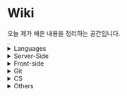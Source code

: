 # Wiki

오늘 제가 배운 내용을 정리하는 공간입니다.

<img src="https://images.unsplash.com/photo-1434030216411-0b793f4b4173?ixlib=rb-1.2.1&amp;auto=format&amp;fit=crop&amp;w=2100&amp;q=80" alt="unsplash" style="zoom:10%;" />

<details>
  <summary>Languages</summary>
  <ul>
    <li>
      <details>
      <summary><a href="languages/java.md" target="_blank">Java</a></summary>
        <ul>
          <li><a href="languages/java.md#fature" target="_blank">Java의 특징</a></li>
          <li><a href="languages/java.md#philosophy" target="_blank">Java의 철학</a></li>
          <li><a href="languages/java.md#run-java-cli" target="_blank">터미널에서 컴파일, 실행하기</a></li>
          <li><a href="languages/java.md#java-type" target="_blank">기본형 타입과 참조형 타입</a></li>
          <li><a href="languages/java.md#access-modifier" target="_blank">접근제한자</a></li>
          <li><a href="languages/java.md#string-methods" target="_blank">String 클래스 내장 메서드</a></li>
          <li><a href="languages/java.md#getclass" target="_blank">클래스 타입 반환하기</a></li>
          <li><a href="languages/java.md#enum" target="_blank">enum</a></li>
          <li><a href="languages/java.md#wrapper-class" target="_blank">Wrapper Class</a></li>
          <li><a href="languages/java.md#scanner" target="_blank">Scanner</a></li>
          <li><a href="languages/java.md#date" target="_blank">Date</a></li>
          <li><a href="languages/java.md#calendar" target="_blank">Calendar</a></li>
          <li><a href="languages/java.md#javadoc" target="_blank">JavaDoc</a></li>
          <li><a href="languages/java.md#math" target="_blank">Math</a></li>
          <li><a href="languages/java.md#length" target="_blank">length, length(), size()</a></li>
          <li><a href="languages/java.md#equals" target="_blank">==과 equals()</a></li>
          <li><a href="languages/java.md#identityHashCode" target="_blank">객체 주소값 확인 ( identityHashCode() )</a></li>
          <li><a href="languages/java.md#currentTimeMillis" target="_blank">시스템 시간 불러오기 for 성능 테스트</a></li>
          <li><a href="languages/java.md#base64" target="_blank">Base64로 인코딩하기</a></li>
          <li><a href="languages/java.md#ternary" target="_blank">삼항연산자</a></li>
          <li><a href="languages/java.md#switch" target="_blank">switch문</a></li>
          <li><a href="languages/java.md#for-loop" target="_blank">for문</a></li>
          <li><a href="languages/java.md#for-each" target="_blank">for each문</a></li>
          <li><a href="languages/java.md#enumeration" target="_blank">Enumeration 인터페이스</a></li>
          <li><a href="languages/java.md#iterator" target="_blank">Iterator 인터페이스</a></li>
          <li><a href="languages/java.md#collection-server-side" target="_blank">컬렉션 프레임워크</a></li>
          <ul>
            <li><a href="languages/java.md#collection-set" target="_blank">Set</a></li>
            <li><a href="languages/java.md#collection-list" target="_blank">List</a></li>
            <li><a href="languages/java.md#collection-map" target="_blank">Map</a></li>
          </ul>
          <li><a href="languages/java.md#lombok" target="_blank">Lombok</a></li>
          <li><a href="languages/java.md#javabean" target="_blank">JavaBean</a></li>
        </ul>
      </details>
    </li>
    <li>
      <details>
      <summary><a href="languages/python.md" target="_blank">Python</a></summary>
        <ul>
          <li><a href="languages/python.md#feature" target="_blank">파이썬의 특징</a></li>
          <li><a href="languages/python.md#interpretor" target="_blank">인터프리터 언어</a></li>
          <li><a href="languages/python.md#indent" target="_blank">인덴트</a></li>
        </ul>
      </details>
    </li>
  </ul>
</details>
<details>
  <summary>Server-Side</summary>
  <ul>
    <li>
      <details>
        <summary><a href="server-side/Servlet.md" target="_blank">Servlet</a></summary>
        <ul>
          <li><a href="server-side/Servlet.md#tutorial" target="_blank">Servlet 만들어보기</a></li>
          <li><a href="server-side/Servlet.md#request-with-parameter" target="_blank">파라미터 담아서 요청하기</a></li>
          <li><a href="server-side/Servlet.md#lifecycle" target="_blank">Lifecycle</a></li>
          <li><a href="server-side/Servlet.md#comparison-2-with-3" target="_blank">Servlet 2.x대와 3.x대의 차이</a></li>
          <li><a href="server-side/Servlet.md#httpservlet" target="_blank">HttpServletRequest와 HttpServletResponse</a></li>
        </ul>
      </details>
    </li>
    <li>
      <details>
      <summary><a href="https://github.com/youngjinmo/TIL/tree/master/server-side/spring">Spring Framework</a></summary>
      	<ul>
    			<li>
          	<details>
          		<summary><a href="server-side/spring/spring-boot.md" target="_blank">Spring Boot</a></summary>
              <ul>
                <li><a href="server-side/spring/spring-boot.md#feature" target="_blank">Spring Boot 특징</a></li>
                <li><a href="server-side/spring/spring-boot.md#config" target="_blank">Spring Boot auto-configuration</a></li>
                <li><a href="server-side/spring/spring-boot.md#build-tools" target="_blank">빌드툴(Maven/Gradle)이 하는 일</a></li>
                <li><a href="server-side/spring/spring-boot.md#error" target="_blank">에러페이지 핸들링</a></li>
                <li><a href="server-side/spring/spring-boot.md#get-mapping-multi" target="_blank">@GetMapping 어노테이션으로 다중맵핑하기</a></li>
                <li><a href="server-side/spring/spring-boot.md#h2-databse" target="_blank">h2 데이터베이스 마이그레이션</a></li>
                <li><a href="server-side/spring/spring-boot.md#datasource-autocofig" target="_blank">DB 에러발생 무시하고 프로젝트 실행하기</a></li>
                <li><a href="server-side/spring/spring-boot.md#gradlew-version" target="_blank">Gradle 버전확인하는 법</a></li>
                <li><a href="server-side/spring/spring-boot.md#upgrade-gradle" target="_blank">프로젝트에서 Gradle 버전 올리기</a></li>
                <li><a href="server-side/spring/spring-boot.md#gradle-which-version" target="_blank">Gradle 다운그레이드</a></li>
              </ul>
            </details>
          </li>
          <li>
          	<details>
          		<summary><a href="server-side/spring/spring-security.md" target="_blank">Spring Security</a></summary>
              <ul>
                <li><a href="server-side/spring/spring-security.md#oatuh2" target="_blank">OAuth2</a></li>
              </ul>
            </details>
          </li>
          <li>
            <details>
              <summary><a href="server-side/spring/jpa.md" target="_blank">JPA</a></summary>
              <ul>
                <li><a href="server-side/spring/jpa.md#hibernate" target="_blank">Hibernate</a></li>
              </ul>
            </details>
          </li>
          <li>
          	<details>
          		<summary><a href="server-side/spring/junit5.md" target="_blank">JUnit 5</a></summary>
              <ul>
                <li><a href="server-side/spring/junit5.md#components" target="_blank">JUnit 5의 구성</a></li>
                <li><a href="server-side/spring/junit5.md#run-test" target="_blank">테스트 실행하기</a></li>
                <li><a href="server-side/spring/junit5.md#annotations" target="_blank">기본 어노테이션</a></li>
              </ul>
            </details>
          </li>
  		</ul>
      </details>
    </li>
    <li>
      <details>
        <summary><a href="server-side/django.md" target="_blank">Django</a></summary>
        <ul>
          <li><a href="server-side/django.md#mtv" target="_blank">MTV</a></li>
          <li><a href="server-side/django.md#virtualenv" target="_blank">virtualenv</a></li>
          <li><a href="server-side/django.md#start-django" target="_blank">Django 실행환경 구성하기</a></li>
          <li><a href="server-side/django.md#startproject" target="_blank">start project</a></li>
          <li><a href="server-side/django.md#migrate" target="_blank">데이터베이스 마이그레이션</a></li>
          <li><a href="server-side/django.md#runserver" target="_blank">서버 실행하기</a></li>
        </ul>
      </details>
    </li>
    <li>
      <details>
        <summary><a href="server-side/Linux.md" target="_blank">Linux</a></summary>
        <ul>
          <li>
            <details>
              <summary><a href="server-side/Linux.md#commands" target="_blank">명령어</a></summary>
              <ul>
                <li><a href="server-side/Linux.md#shell-kernel" target="_blank">Shell과 Kernel</a></li>
                <li><a href="server-side/Linux.md#check-os" target="_blank">운영체제 확인</a></li>
                <li><a href="server-side/Linux.md#uname-m" target="_blank">비트(32/64) 확인</a></li>
                <li><a href="server-side/Linux.md#mv" target="_blank">파일 이동(mv)</a></li>
                <li><a href="server-side/Linux.md#symboliclink" target="_blank">Symbolic Link</a></li>
                <li><a href="server-side/Linux.md#find" target="_blank">find - 파일/디렉토리 찾기</a></li>
                <li><a href="server-side/Linux.md#grep" target="_blank">grep - 문서내 검색</a></li>
                <li><a href="server-side/Linux.md#history">커맨드 히스토리</a></li>
                <li><a href="server-side/Linux.md#save-output" target="_blank">콘솔 결과 출력 저장</a></li>
                <li><a href="server-side/Linux.md#combine-commands" target="_blank">복수의 명령어 동시실행</a></li>
                <li><a href="server-side/Linux.md#caffeinate" target="_blank">슬립모드 진입방지 (caffeinate)</a></li>
                <li><a href="server-side/Linux.md#ubuntu-reboot" target="_blank">시스템 재부팅</a></li>
                <li><a href="server-side/Linux.md#ifconfig" target="_blank">ip주소 확인하기</a></li>
                <li><a href="server-side/Linux.md#change-localtime" target="_blank">서버시간 변경하기</a></li>
                <li><a href="server-side/Linux.md#setup-locale" target="_blank">UTF-8 인코딩 설정(한국어 설정)</a></li>
                <li><a href="server-side/Linux.md#passwd" target="_blank">계정 비밀번호 설정하기</a></li>
                <li><a href="server-side/Linux.md#sudo-su" target="_blank">계정 전환하기</a></li>
                <li><a href="server-side/Linux.md#hostname" target="_blank">호스트네임 변경하기</a></li>
                <li><a href="server-side/Linux.md#wget" target="_blank">wget으로 파일다운로드</a></li>
                <li><a href="server-side/Linux.md#adduser" target="_blank">계정 생성하기</a></li>
                <li><a href="server-side/Linux.md#passwd" target="_blank">사용자 목록 조회하는 4가지 방법</a></li>
                <li><a href="server-side/Linux.md#userdel" target="_blank">계정 삭제하기</a></li>
                <li><a href="server-side/Linux.md#password" target="_blank">우분투 패스워드 설정하기</a></li>
                <li><a href="server-side/Linux.md#install-jdk" target="_blank">JDK 설치하기</a></li>
              </ul>
            </details>
          </li>
          <li>
            <details>
              <summary><a href="server-side/Linux.md#vim" target="_blank">Vim</a></summary>
              <ul>
                <li><a href="server-side/Linux.md#vi-input" target="_blank">입력 명령어</a></li>
            		<li><a href="server-side/Linux.md#vi-move" target="_blank">이동 명령어</a></li>
      					<li><a href="server-side/Linux.md#vi-filestatus" target="_blank">파일 상태 명령어</a></li>
								<li><a href="server-side/Linux.md#vimrc" target="_blank">IDE처럼 사용을 위한 Vim 셋팅하기</a></li>
                <li><a href="server-side/Linux.md#vim-v" target="_blank">한 글자/한 줄씩 드래그 하기</a></li>
              </ul>
            </details>
          </li>
          <li>
            <details>
              <summary><a href="server-side/Linux.md#apt-get" target="_blank">패키지 관리툴 (apt-get)</a></summary>
              <ul>
                <li><a href="server-side/Linux.md#difference-between-update-upgrade" target="_blank">update와 upgrade의 차이</a></li>
                <li><a href="server-side/Linux.md#install-remove" target="_blank">apt-get 패키지 설치/삭제하기</a></li>
                <li><a href="server-side/Linux.md#asciinema" target="_blank">터미널 녹화기 asciinema</a></li>
              </ul>
            </details>
          </li>
        </ul>
      </details>
    </li>
    <li>
      <details>
      <summary><a href="server-side/oracledb.md" target="_blank">Oracle RDBMS</a></summary>
        <ul>
          <li><a href="server-side/oracledb.md.#overview" target="_blank">데이터베이스 개요</a></li>
          <li><a href="server-side/oracledb.md#proscons" target="_blank">데이터베이스의 장단점</a></li>
          <ul>
            <li><a href="server-side/oracledb.md#pros" target="_blank">장점</a></li>
            <li><a href="server-side/oracledb.md#cons" target="_blank">단점</a></li>
          </ul>
          <li><a href="server-side/oracledb.md#term" target="_blank">데이터베이스 관련 용어</a></li>
          <ul>
            <li><a href="server-side/oracledb.md#ddl" target="_blank">DDL</a></li>
            <li><a href="server-side/oracledb.md#dml" target="_blank">DML</a></li>
            <li><a href="server-side/oracledb.md#dcl" target="_blank">DCL</a></li>
            <li><a href="server-side/oracledb.md#dbms" target="_blank">DBMS</a></li>
            <li><a href="server-side/oracledb.md#rdbms" target="_blank">RDBMS</a></li>
          </ul>
          <li><a href="server-side/oracledb.md#show-all-tables" target="_blank">오라클에서 전체 테이블 조회하기</a></li>
          <li><a href="server-side/oracledb.md#v-version" target="_blank">오라클 버전 확인하기</a></li>
            <li><a href="server-side/oracledb.md#dba_users-grant-role" target="_blank">오라클 계정, 시스템권한, 롤 확인하기</a></li>
          <li><a href="server-side/oracledb.md#create-account" target="_blank">오라클 DB 계정 생성하고 전환하기</a></li>
          <li><a href="server-side/oracledb.md#drop-account" target="_blank">오라클 DB 계정 삭제하기</a></li>
          <li><a href="server-side/oracledb.md#create-table" target="_blank">테이블 생성하기</a></li>
          <li><a href="server-side/oracledb.md#desc" target="_blank">데이터 구조 조회하기 (DESC)</a></li>
          <li><a href="server-side/oracledb.md#insert-into-table" target="_blank">데이터 삽입하기</a></li>
          <li><a href="server-side/oracledb.md#drop-table" target="_blank">테이블 삭제하기</a></li>
          <li><a href="server-side/oracledb.md#show-all-columns" target="_blank">테이블 전체 컬럼 조회</a></li>
          <li><a href="server-side/oracledb.md#show-specific-columns" target="_blank">선택적 데이터 조회</a></li>
          <li><a href="server-side/oracledb.md#show-columns-while-condition" target="_blank">조건에 따른 데이터 조회</a></li>
          <li><a href="server-side/oracledb.md#select-order" target="_blank">정렬하여 조회하기 (이름순으로 조회시, 동명이면 생일순)</a></li>
          <li><a href="server-side/oracledb.md#limit" target="_blank">데이터 출력 수 결정하기 (LIMIT)</a></li>
          <li><a href="server-side/oracledb.md#distinct" target="_blank">중복제거 조회 (DISTINCT)</a></li>
          <li><a href="server-side/oracledb.md#sql-math" target="_blank">연산처리</a></li>
          <li><a href="server-side/oracledb.md#nvl" target="_blank">NVL 함수</a></li>
          <li><a href="server-side/oracledb.md#concat" target="_blank">concat 연산자</a></li>
        </ul>
      </details>
    </li>
    <li>
    	<details>
      	<summary><a href="server-side/mysql.md" target="_blank">MySQL</a></summary>
        <ul>
          <li><a href="server-side/mysql.md#mysql-u-root-p" target="_blank">MySQL 실행하기</a></li>
          <ul>
            <li><a href="server-side/mysql.md#begin-mysql" target="_blank">MySQL 접속하기</a></li>
            <li><a href="server-side/mysql.md#select-version" target="_blank">MySQL 버전 및 현재날짜 확인하기</a></li>
            <li><a href="server-side/mysql.md#exit" target="_blank">MySQL 종료하기</a></li>
            <li><a href="server-side/mysql.md#quit-c" target="_blank">쿼리 입력중에 종료하기</a></li>
          </ul>
          <li><a href="server-side/mysql.md#manage-db" target="_blank">데이터베이스 생성 및 삭제</a></li>
          <ul>
            <li><a href="server-side/mysql.md#show-db" target="_blank">데이터베이스 조회하기</a></li>
            <li><a href="server-side/mysql.md#create-db" target="_blank">데이터베이스 생성하기</a></li>
            <li><a href="server-side/mysql.md#use-db" target="_blank">데이터베이스 선택하기</a></li>
            <li><a href="server-side/mysql.md#drop-db" target="_blank">데이터베이스 삭제하기</a></li>
          </ul>
          <li><a href="server-side/mysql.md#manage-user" target="_blank">사용자 생성 및 삭제</a></li>
          <ul>
            <li><a href="server-side/mysql.md#show-users" target="_blank">MySQL 전체 사용자 조회하기</a></li>
            <li><a href="server-side/mysql.md#create-user" target="_blank">사용자 생성하기</a></li>
            <li><a href="server-side/mysql.md#delete-user" target="_blank">사용자 삭제하기</a></li>
          	<li><a href="server-side/mysql.md#join-db-user-created" target="_blank">생성한 사용자로 데이터베이스 접속하기</a></li>
          </ul>
          <li><a href="server-side/mysql.md#manage-privileges" target="_blank">데이터베이스 권한 설정</a></li>
          <ul>
            <li><a href="server-side/mysql.md#grant-all" target="_blank">권한 부여하기</a></li>
            <li><a href="server-side/mysql.md#show-grants" target="_blank">권한 조회하기</a></li>
            <li><a href="server-side/mysql.md#revoke-all" target="_blank">권한 삭제하기</a></li>
          </ul>
        </ul>
      </details>
    </li>
    <li>
      <details>
        <summary><a href="server-side/AWS.md" target="_blank">AWS</a></summary>
        <ul>
          <li><a href="server-side/AWS.md#region" target="_blank">Region과 Availability zone</a></li>
          <li><a href="server-side/AWS.md#ec2" target="_blank">EC2 인스턴스의 기능</a></li>
          <li><a href="server-side/AWS.md#ssh-i" target="_blank">터미널로 EC2 인스턴스 SSH 접속</a></li>
          <li><a href="server-side/AWS.md#locale-ko-utf8" target="_blank">EC2 언어 설정</a></li>
          <li><a href="server-side/AWS.md#setpasswd" target="_blank">Amazon Linux 비밀번호 변경/설정하기</a></li>
          <li><a href="server-side/AWS.md#awscli" target="_blank">awscli 설치하기</a></li>
          <li><a href="server-side/AWS.md#start-apache2" target="_blank">Apache2 웹서버 실행</a></li>
          <li><a href="server-side/AWS.md#autoload-pem" target="_blank">키페어(.pem) 자동으로 읽어오기</a></li>
          <li><a href="server-side/AWS.md#install-jdk-amazonlinux" target="_blank">Amazon Linux에 Java 설치하기</a></li>
          <li><a href="server-side/AWS.md#which" target="_blank">Java 설치 경로 찾기</a></li>
          <li><a href="server-side/AWS.md#install-maven" target="_blank">Amazon Linux에 메이븐 설치하기</a></li>
          <li><a href="server-side/AWS.md#java-build" target="_blank">Java 프로그램 빌드하기 (maven/gradle)</a></li>
          <li><a href="server-side/AWS.md#java-jar" target="_blank">Java 프로그램 실행하기 (jar파일 실행)</a></li>
          <li><a href="server-side/AWS.md#redirect-8080" target="_blank">포트번호 8080으로 리다이렉트 하기</a></li>
          <li><a href="server-side/AWS.md#tmux" target="_blank">터미널 백그라운드에서 서버 실행하기(tmux)</a></li>
        </ul>
      </details>
    </li>
    <li>
      <details>
        <summary><a href="server-side/Docker.md" target="_blank">Docker</a></summary>
        <ul>
          <li><a href="server-side/Docker.md#intro" target="_blank">도커?</a></li>
          <li><a href="server-side/Docker.md#installation" target="_blank">도커 설치</a></li>
          <li><a href="server-side/Docker.md#create-image" target="_blank">이미지 설치하기</a></li>
          <li><a href="server-side/Docker.md#rename-image" target="_blank">이미지 이름 변경</a></li>
          <li><a href="server-side/Docker.md#create-container" target="_blank">컨테이너 생성하기</a></li>
          <li><a href="server-side/Docker.md#change-container" target="_blank">컨테이너 이름 변경</a></li>
          <li><a href="server-side/Docker.md#control-container" target="_blank">컨테이너 시작/중단하기</a></li>
          <li><a href="server-side/Docker.md#images" target="_blank">도커 이미지 조회하기</a></li>
          <li><a href="server-side/Docker.md#ps" target="_blank">도커 컨테이너 조회하기</a></li>
          <li><a href="server-side/Docker.md#exec-imageid-bash" target="_blank">bash모드로 컨테이너 진입</a></li>
          <li><a href="server-side/Docker.md#docker-port">컨테이너 포트 매핑 확인하기</a></li>  
          <li><a href="server-side/Docker.md#rm-container" target="_blank">컨테이너 삭제</a></li>
          <li><a href="server-side/Docker.md#rmi-image" target="_blank">이미지 삭제</a></li>
          <li><a href="server-side/Docker.md#compose" target="_blank">Docker Compose</a></li>
            <li><a href="server-side/Docker.md#volume" target="_blank">Docker Volume</a></li>
        </ul>
      </details>
    </li>
    <li>
    <details>
        <summary><a href="server-side/Jenkins.md" target="_blank">Jenkins</a></summary>
        <ul>
            <li><a href="server-side/Jenkins.md#overview" target="_blank">Jenkins란?</a></li>
            <li><a href="server-side/Jenkins.md#initialized" target="_blank">CentOS 실행하고 환경 구축하기</a></li>
            <li><a href="server-side/Jenkins.md#install" target="_blank">Jenkins 설치하기</a></li>
            <li><a href="server-side/Jenkins.md#start" target="_blank">Systemctl로 Jenkins 실행하기</a></li>
        </ul>
    </details>
    </li>
    <li>
    <details>
        <summary><a href="server-side/ELK.md" target="_blank">ELK</a></summary>
        <ul>
            <li><a href="server-side/ELK.md#overview" target="_blank">ELK 개념및 구성</a></li>
          	<ul>
            	<li><a href="server-side/ELK.md#overview-es">Elastic Search</a></li>
              <li><a href="server-side/ELK.md#overview-kibana">Kibana</a></li>
              <li><a href="server-side/ELK.md#overview-beats">Beats</a></li>
          	</ul>
            <li><a href="server-side/ELK.md#features" target="_blank">ElasticSearch 주요개념</a></li>
        </ul>
    </details>
    </li>
  </ul>
</details>
<details>
  <summary>Front-side</summary>
  <ul>
    <li>
      <details>
        <summary><a href="front-side/template-engines/template-engines.md" target="_blank">Template Engines</a></summary>
        <ul>
          <li>
            <details>
              <summary><a href="front-side/template-engines/mustache.md#mustache" target="_blank">Mustache</a></summary>
              <ul>
                <li><a href="front-side/template-engines/mustache.md#getting-started" target="_blank">mustache 시작하기</a></li>
                <li><a href="front-side/template-engines/mustache.md#refactor" target="_blank">화면 분할하기 (중복제거)</a></li>
                <li><a href="front-side/template-engines/mustache.md#update-form" target="_blank">update form구현하기</a></li>
              </ul>
            </details>
          </li>
        </ul>
      </details>
    </li>
    <li>
      <details>
        <summary><a href="front-side/html.md" target="_blank">HTML</a></summary>
        <ul>
          <li><a href="front-side/html.md#details" target="_blank">details</a></li>
        </ul>
      </details>
    </li>
    <li>
      <details>
        <summary><a href="front-side/CSS.md" target="_blank">CSS</a></summary>
        <ul>
          <li><a href="front-side/CSS.md#word-break" target="_blank">word-break</a></li>
          <li><a href="front-side/CSS.md#apply-style-to-multiple-ids" target="_blank">복수의 id에 CSS 적용</a></li>
          <li><a href="front-side/CSS.md#margin-and-padding" target="_blank">margin과 padding 차이</a></li>
          <li><a href="front-side/CSS.md#set-width-span" target="_blank">span 태그에 width 부여하기</a></li>
          <li><a href="front-side/CSS.md#mix-blend-mode" target="_blank">이미지 흑백 전환 효과주기</a></li>
          <li><a href="front-side/CSS.md#align" target="_blank">텍스트/이미지 정렬</a></li>
        </ul>
      </details>
    </li>
    <li>
      <details>
        <summary><a href="front-side/ajax.md" target="_blank">Ajax</a></summary>
        <ul>
          <li><a href="front-side/ajax.md#status" target="_blank">HttpStatus 코드를 반환하고 싶을때</a></li>
          <li><a href="front-side/ajax.md#text" target="_blank">html 코드를 반환하고 싶을 때</a></li>
        </ul>
      </details>
    </li>
  </ul>
</details>
<details>
      <summary>Git</summary>
      <ul>
        <li><a href="vcs/git.md#staging-commit" target="_blank">Staging과 Commit</a></li>
        <li><a href="vcs/git.md#add-p" target="_blank">파일단위 아닌 변경사항 단위로 커밋하기</a></li>
        <li><a href="vcs/git.md#restore" target="_blank">Unstaging</a></li>
        <li><a href="vcs/git.md#log-decorate" target="_blank">git log 그래프로 보기</a></li>
        <li><a href="vcs/git.md#create-branch" target="_blank">브랜치 생성하기</a></li>
        <li><a href="vcs/git.md#move-branch" target="_blank">브랜치 이동하기</a></li>
        <li><a href="vcs/git.md#delete-branch" target="_blank">브랜치 삭제하기</a></li>
        <li><a href="vcs/git.md#delete-origin-branch" target="_blank">원격 저장소 브랜치 삭제하기</a></li>
        <li><a href="vcs/git.md#change-branch-name" target="_blank">브랜치 이름 변경하기</a></li>
        <li><a href="vcs/git.md#rebase-merged" target="_blank">커밋 합치기 with rebase</a></li>
        <li><a href="vcs/git.md#rebase-change-sequence" target="_blank">커밋 순서 바꾸기 with rebase</a></li>
        <li><a href="vcs/git.md#rebase-change-commit-m" target="_blank">커밋메세지 변경하기 with rebase</a></li>
        <li><a href="vcs/git.md#commit-amend" target="_blank">최신 커밋 메세지 변경하기</a></li>
        <li><a href="vcs/git.md#diff-head" target="_blank">최신 커밋과 현재 status 비교</a></li>
        <li><a href="vcs/git.md#diff-head-before" target="_blank">최신 커밋과 그 이전 커밋 비교</a></li>
          <li><a href="vcs/git.md#diff-branches" target="_blank">브랜치간 비교(diff)</a></li>
        <li><a href="vcs/git.md#stash" target="_blank">stash</a></li>
        <li><a href="vcs/git.md#git-checkout-from-head" target="_blank">HEAD가 바라보는 커밋 변경하기</a></li>
        <li><a href="vcs/git.md#set-url" target="_blank">원격 저장소 변경하기</a></li>
        <li><a href="vcs/git.md#clone-specific-branch" target="_blank">특정 브랜치만 clone하기</a></li>
        <li><a href="vcs/git.md#fork" target="_blank">Fork</a></li>
        <li><a href="vcs/git.md#pr" target="_blank">PR</a></li>
        <li><a href="vcs/git.md#gitignore" target="_blank">.gitignore</a></li>
        <li><a href="vcs/git.md#config" target="_blank">git config 설정</a></li>
        <li><a href="vcs/git.md#credential" target="_blank">Github Credential 저장</a></li>
        <li><a href="vcs/git.md#add-ssh" target="_blank">Github에 SSH 등록하기</a></li>
        <li><a href="vcs/git.md#license" target="_blank">레파지토리 라이센스</a></li>
        <li><a href="vcs/git.md#gitmessage" target="_blank">커밋 템플릿 만들기</a></li>
        <li><a href="vcs/git.md#core-quotepath-false" target="_blank">status에서 한글깨지는 현상 해결</a></li>
      </ul>
      </details>
<details>
  <summary>CS</summary>
  <ul>
    <li>
      <details>
        <summary><a href="CS/Network.md" target="_blank">네트워크</a></summary>
        <ul>
          <li><a href="CS/Network.md#varieties-of-networks" target="_blank">네트워크 종류</a></li>
          <ul>
            <li><a href="CS/Network.md#sizes-of-networks" target="_blank">크기에 따른 네트워크 종류</a></li>
          	<li><a href="CS/Network.md#shapes-of-networks" target="_blank">모양에 따른 네트워크 종류</a></li>
          </ul>
          <li><a href="CS/Network.md#network-architecture" target="_blank">네트워크 아키텍쳐</a></li>
          <ul>
            <li><a href="CS/Network.md#osi-7-layers" target="_blank">OSI 7계층</a></li>
            <li><a href="CS/Network.md#application-layer" target="_blank">7계층, 응용 계층</a></li>
          	<li><a href="CS/Network.md#presentation-layer" target="_blank">6계층, 표현 계층</a></li>
            <li><a href="CS/Network.md#session-layer" target="_blank">5계층, 세션 계층</a></li>
          	<li><a href="CS/Network.md#transport-layer" target="_blank">4계층, 전송 계층</a></li>
            <li><a href="CS/Network.md#network-layer" target="_blank">3계층, 네트워크 계층</a></li>
          	<li><a href="CS/Network.md#datalink-layer" target="_blank">2계층, 데이터링크 계층</a></li>
            <li><a href="CS/Network.md#physical-layer" target="_blank">1계층, 물리 계층</a></li>
            <li><a href="CS/Network.md#http" target="_blank">HTTP</a></li>
          </ul>
        </ul>
      </details>
    </li>
  </ul>
</details>
<details>
  <summary>Others</summary>
  <ul>
    <li>
      <details>
      <summary><a href="Others/reg.md" target="_blank">정규표현식</a></summary>
      <ul>
        <li><a href="Others/reg.md#digit-single" target="_blank">숫자 대표문자 (한 글자만)</a></li>
        <li><a href="Others/reg.md#word-single" target="_blank">글자 대표문자 (한 글자만)</a></li>
        <li><a href="Others/reg.md#multiple" target="_blank">문자 여러개</a></li>
        <li><a href="Others/reg.md#atleast-one" target="_blank">0개 이상</a></li>
        <li><a href="Others/reg.md#isExist" target="_blank">x가 있을수도 있고, 없을 수도 있고</a></li>
        <li><a href="Others/reg.md#isExist-multiple" target="_blank">x 또는 y가 있을수도 있고, 없을 수도 있고</a></li>
        <li><a href="Others/reg.md#select-word-by-specific-number" target="_blank">특정 글자 수의 문자만 조회</a></li>
        <li><a href="Others/reg.md#select-word-by-numbers" target="_blank">글자 수 조건 추가하여 문자 조회</a></li>
        <li><a href="Others/reg.md#select-specific-word" target="_blank">특정 문자만 조회</a></li>
        <li><a href="Others/reg.md#select-all-small-alphabets" target="_blank">소문자 알파벳 전체를 조회하기</a></li>
        <li><a href="Others/reg.md#select-korean" target="_blank">한글단어 조회</a></li>
        <li><a href="Others/reg.md#select-other-words" target="_blank">기타 대표문자</a></li>
        <li><a href="Others/reg.md#regbylanguages" target="_blank">언어별 정규표현식</a></li>
      </ul>
      </details>
    </li>
    <li>
      <details>
      <summary><a href="Others/Errors.md" target="_blank">Errors</a></summary>
      <ul>
        <li><a href="Others/Errors.md#mysql-8-grant" target="_blank">MySQL 8 버전에서 계정 생성과 동시에 권한을 주려고 하는데 ERROR 1064가 발생할 때.</a></li>
        <li><a href="Others/Errors.md#autocrlf" target="_blank">git에서 staging시 warning:LF will be replaced by CRLF 경고</a></li>
        <li><a href="Others/Errors.md#eclipse-launch-error" target="_blank">Eclipse 실행 오류 발생할 때</a></li>
      </ul>
      </details>
    </li>
    <li>
      <details>
      <summary><a href="Others/mac.md" target="_blank">MacOS</a></summary>
      <ul>
        <li><a href="Others/mac.md#homebrew" target="_blank">Homebrew</a></li>
        <li><a href="Others/mac.md#package-tree" target="_blank">tree 패키지</a></li>
        <li><a href="Others/mac.md#commandlinetools" target="_blank">Xcode 대신 Command Line Tools 사용하기</a></li>
        <li><a href="Others/mac.md#screenshots" target="_blank">스크린샷</a></li>
        <li><a href="Others/mac.md#xcrun-error" target="_blank">xcrun error</a></li>
        <li><a href="Others/mac.md#killproc">특정포트 사용중인 프로세스 종료하기</a></li>
        <li><a href="Others/mac.md#iconv">한글 깨진 파일 UTF-8 변환해서 복구하기 (iconv)</a></li>
        <li><a href="Others/mac.md#nopoweronmymac">맥 전원버튼 눌러도 안켜질때</a></li>
        <li><a href="Others/mac.md#ios-backup-directory">ios 백업 데이터 저장 디렉토리</a></li>
      </ul>
      </details>
    </li>
    <li>
      <details>
      <summary><a href="Others/pi.md" target="_blank">Raspberry Pi</a></summary>
      <ul>
        <li><a href="Others/pi.md#enable-ssh" target="_blank">SSH 활성화</a></li>
        <li><a href="Others/pi.md#ssh-mac" target="_blank">맥에서 라즈베리파이 SSH 접속</a></li>
        <li><a href="Others/pi.md#install-docker" target="_blank">도커 설치</a></li>
      </ul>
      </details>
    </li>
    <li>
      <details>
      <summary><a href="Others/dictionary.md" target="_blank">개발용어사전</a></summary>
      <ul>
        <li><a href="Others/dictionary.md#runtime" target="_blank">런타임</a></li>
      </ul>
      </details>
    </li>
  </ul>
</details>







